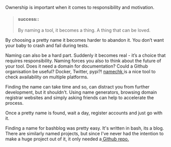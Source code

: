 Ownership is important when it comes to responsibility and motivation. 

> #### success::
>
> By naming a tool, it becomes a thing. A thing that can be loved.

By choosing a pretty name it becomes harder to abandon it. You don’t want your baby to crash and fail during tests.

Naming can also be a hard part. Suddenly it becomes real - it’s a choice that requires responsibility. Naming forces you also to think about the future of your tool. Does it need a domain for documentation? Could a Github organisation be useful? Docker, Twitter, pypi?! [namechk ](https://namechk.com/)is a nice tool to check availability on multiple platforms.

Finding the name can take time and so, can distract you from further development, but it shouldn't. Using name generators, browsing domain registrar websites and simply asking friends can help to accelerate the process. 

Once a pretty name is found, wait a day, register accounts and just go with it.

Finding a name for bashblog was pretty easy. It's written in bash, its a blog. There are similarly named projects, but since I've never had the intention to make a huge project out of it, it only needed a[ Github repo.](https://github.com/6uhrmittag/bashblog)


